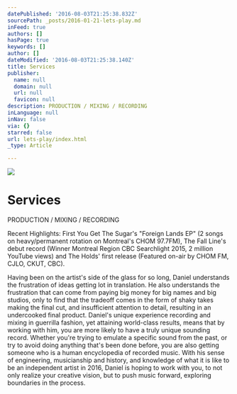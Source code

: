 ```yaml
---
datePublished: '2016-08-03T21:25:38.832Z'
sourcePath: _posts/2016-01-21-lets-play.md
inFeed: true
authors: []
hasPage: true
keywords: []
author: []
dateModified: '2016-08-03T21:25:38.140Z'
title: Services
publisher:
  name: null
  domain: null
  url: null
  favicon: null
description: PRODUCTION / MIXING / RECORDING
inLanguage: null
inNav: false
via: {}
starred: false
url: lets-play/index.html
_type: Article

---
```

![](https://s3-us-west-2.amazonaws.com/the-grid-img/p/7cde4d379cd69c338056748a79be14ad691f7498.png)

# Services

PRODUCTION / MIXING / RECORDING

Recent Highlights: First You Get The Sugar's "Foreign Lands EP" (2 songs on heavy/permanent rotation on Montreal's CHOM 97.7FM), The Fall Line's debut record (Winner Montreal Region CBC Searchlight 2015, 2 million YouTube views) and The Holds' first release (Featured on-air by CHOM FM, CJLO, CKUT, CBC).

Having been on the artist's side of the glass for so long, Daniel understands the frustration of ideas getting lot in translation. He also understands the frustration that can come from paying big money for big names and big studios, only to find that the tradeoff comes in the form of shaky takes making the final cut, and insufficient attention to detail, resulting in an undercooked final product. Daniel's unique experience recording and mixing in guerrilla fashion, yet attaining world-class results, means that by working with him, you are more likely to have a truly unique sounding record. Whether you're trying to emulate a specific sound from the past, or try to avoid doing anything that's been done before, you are also getting someone who is a human encyclopedia of recorded music. With his sense of engineering, musicianship and history, and knowledge of what it is like to be an independent artist in 2016, Daniel is hoping to work with you, to not only realize your creative vision, but to push music forward, exploring boundaries in the process.